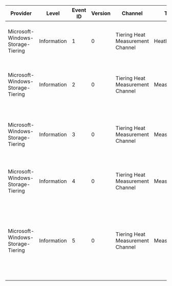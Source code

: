 Provider                           |  Level        |  Event ID  |  Version  |  Channel                           |  Task         |  Opcode  |  Keyword                                                        |  Message
-----------------------------------|---------------|------------|-----------|------------------------------------|---------------|----------|-----------------------------------------------------------------|-------------------------------------------------------------------------------------------------------------------------------------------------
Microsoft-Windows-Storage-Tiering  |  Information  |  1         |  0        |  Tiering Heat Measurement Channel  |  HeatInit     |          |  STORAGE_TIERING_KEYWORD_INIT                                   |  Volume {VolumeGuid} (ID {VolumeIdHash}) is measuring I/O heat.
Microsoft-Windows-Storage-Tiering  |  Information  |  2         |  0        |  Tiering Heat Measurement Channel  |  MeasureHeat  |          |  STORAGE_TIERING_KEYWORD_DATA STORAGE_TIERING_KEYWORD_READ      |  READ - Volume: {VolumeIdHash} File: {FileIDLower}{FileIDUpper} Offset: {Offset} Length {Length}
Microsoft-Windows-Storage-Tiering  |  Information  |  3         |  0        |  Tiering Heat Measurement Channel  |  MeasureHeat  |          |  STORAGE_TIERING_KEYWORD_DATA STORAGE_TIERING_KEYWORD_WRITE     |  WRITE - Volume: {VolumeIdHash} File: {FileIDLower}{FileIDUpper} Offset: {Offset} Length {Length}
Microsoft-Windows-Storage-Tiering  |  Information  |  4         |  0        |  Tiering Heat Measurement Channel  |  MeasureHeat  |          |  STORAGE_TIERING_KEYWORD_DATA STORAGE_TIERING_KEYWORD_DELETE    |  DELETE - Volume: {VolumeIdHash} File: {FileIDLower}{FileIDUpper}
Microsoft-Windows-Storage-Tiering  |  Information  |  5         |  0        |  Tiering Heat Measurement Channel  |  MeasureHeat  |          |  STORAGE_TIERING_KEYWORD_DATA STORAGE_TIERING_KEYWORD_TIERMOVE  |  TIERMOVE - Volume: {VolumeIdHash} File: {FileIDLower}{FileIDUpper} Offset: {Offset} Length {Length} Source: {Source} Destination: {Destination}